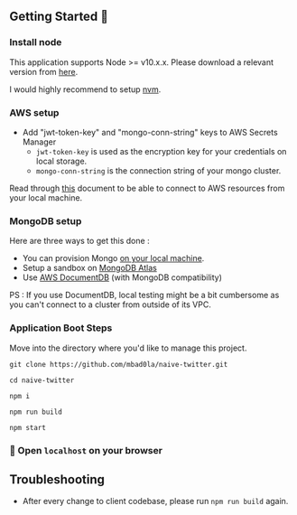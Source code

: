 ## Getting Started :nut_and_bolt:

### Install node 

This application supports Node >= v10.x.x. Please download a relevant version from [here](https://github.com/nodesource/distributions).

I would highly recommend to setup [nvm](https://github.com/nvm-sh/nvm).

### AWS setup

* Add "jwt-token-key" and "mongo-conn-string" keys to AWS Secrets Manager
  - `jwt-token-key` is used as the encryption key for your credentials on local storage.
  - `mongo-conn-string` is the connection string of your mongo cluster.

Read through [this](https://docs.aws.amazon.com/cli/latest/userguide/cli-configure-files.html) document to be able to connect to AWS resources from your local machine.

### MongoDB setup

Here are three ways to get this done :
* You can provision Mongo [on your local machine](https://docs.mongodb.com/manual/installation/#mongodb-community-edition-installation-tutorials).
* Setup a sandbox on [MongoDB Atlas](https://www.mongodb.com/cloud/atlas)
* Use [AWS DocumentDB](https://aws.amazon.com/documentdb/faqs/) (with MongoDB compatibility)

PS : If you use DocumentDB, local testing might be a bit cumbersome as you can't connect to a cluster from outside of its VPC.

### Application Boot Steps 

Move into the directory where you'd like to manage this project.

```
git clone https://github.com/mbad0la/naive-twitter.git

cd naive-twitter

npm i

npm run build

npm start
```

### :checkered_flag: Open `localhost` on your browser


## Troubleshooting
* After every change to client codebase, please run `npm run build` again.





